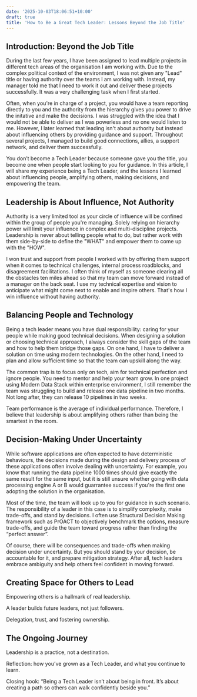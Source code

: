 ```yaml
---
date: '2025-10-03T18:06:51+10:00'
draft: true
title: 'How to Be a Great Tech Leader: Lessons Beyond the Job Title'
---
```


## Introduction: Beyond the Job Title

During the last few years, I have been assigned to lead multiple projects in different tech areas of the organisation I am working with. Due to the complex political context of the environment, I was not given any "Lead" title or having authority over the teams I am working with. Instead, my manager told me that I need to work it out and deliver these projects successfully. It was a very challenging task when I first started.

Often, when you're in charge of a project, you would have a team reporting directly to you and the authority from the hierarchy gives you power to drive the initative and make the decisions. I was struggled with the idea that I would not be able to deliver as I was powerless and no one would listen to me. However, I later learned that leading isn't about authority but instead about influencing others by providing guidance and support. Throughout several projects, I managed to build good connections, allies, a support network, and deliver them successfully.

You don’t become a Tech Leader because someone gave you the title, you become one when people start looking to you for guidance. In this article, I will share my experience being a Tech Leader, and the lessons I learned about influencing people, amplifying others, making decisions, and empowering the team.

## Leadership is About Influence, Not Authority

Authority is a very limited tool as your circle of influence will be confined within the group of people you're managing. Solely relying on hierarchy power will limit your influence in complex and multi-discipline projects. Leadership is never about telling people what to do, but rather work with them side-by-side to define the "WHAT" and empower them to come up with the "HOW".

I won trust and support from people I worked with by offering them support when it comes to technical challenges, internal process roadblocks, and disagreement facilitations. I often think of myself as someone clearing all the obstacles ten miles ahead so that my team can move forward instead of a manager on the back seat. I use my technical expertise and vision to anticipate what might come next to enable and inspire others. That's how I win influence without having authority.

## Balancing People and Technology

Being a tech leader means you have dual responsibility: caring for your people while making good technical decisions. When designing a solution or choosing technical approach, I always consider the skill gaps of the team and how to help them bridge those gaps. On one hand, I have to deliver a solution on time using modern technologies. On the other hand, I need to plan and allow sufficient time so that the team can upskill along the way.

The common trap is to focus only on tech, aim for technical perfection and ignore people. You need to mentor and help your team grow. In one project using Modern Data Stack within enterprise environment, I still remember the team was struggling to build and release one data pipeline in two months. Not long after, they can release 10 pipelines in two weeks.

Team performance is the average of individual performance. Therefore, I believe that leadership is about amplifying others rather than being the smartest in the room.

## Decision-Making Under Uncertainty

While software applications are often expected to have deterministic behaviours, the decisions made during the design and delivery process of these applications often involve dealing with uncertainty. For example, you know that running the data pipeline 1000 times should give exactly the same result for the same input, but it is still unsure whether going with data processing engine A or B would guarrantee success if you're the first one adopting the solution in the organisation.

Most of the time, the team will look up to you for guidance in such scenario. The responsibility of a leader in this case is to simplify complexity, make trade-offs, and stand by decisions. I often use Structural Decision Making framework such as PrOACT to objectively benchmark the options, measure trade-offs, and guide the team toward progress rather than finding the “perfect answer”.

Of course, there will be consequences and trade-offs when making decision under uncertainty. But you should stand by your decision, be accountable for it, and prepare mitigation strategy. After all, tech leaders embrace ambiguity and help others feel confident in moving forward.

## Creating Space for Others to Lead



Empowering others is a hallmark of real leadership.

A leader builds future leaders, not just followers.

Delegation, trust, and fostering ownership.

## The Ongoing Journey

Leadership is a practice, not a destination.

Reflection: how you’ve grown as a Tech Leader, and what you continue to learn.

Closing hook: “Being a Tech Leader isn’t about being in front. It’s about creating a path so others can walk confidently beside you.”